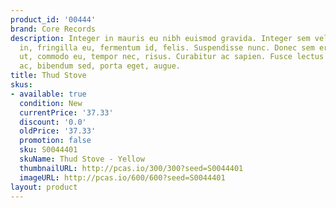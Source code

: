 ```yaml
---
product_id: '00444'
brand: Core Records
description: Integer in mauris eu nibh euismod gravida. Integer sem velit, pharetra
  in, fringilla eu, fermentum id, felis. Suspendisse nunc. Donec sem eros, ornare
  ut, commodo eu, tempor nec, risus. Curabitur ac sapien. Fusce lectus est, accumsan
  ac, bibendum sed, porta eget, augue.
title: Thud Stove
skus:
- available: true
  condition: New
  currentPrice: '37.33'
  discount: '0.0'
  oldPrice: '37.33'
  promotion: false
  sku: S0044401
  skuName: Thud Stove - Yellow
  thumbnailURL: http://pcas.io/300/300?seed=S0044401
  imageURL: http://pcas.io/600/600?seed=S0044401
layout: product
---
```

